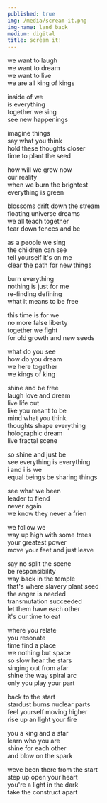 ```yaml
---
published: true
img: /media/scream-it.png
img-name: land back
medium: digital
title: scream it!
---
```

  
  
we want to laugh  
we want to dream  
we want to live  
we are all king of kings  
  
inside of we  
is everything  
together we sing  
see new happenings  
  
imagine things  
say what you think  
hold these thoughts closer  
time to plant the seed  
  
how will we grow now  
our reality  
when we burn the brightest  
everything is green  
  
blossoms drift down the stream  
floating universe dreams  
we all teach together  
tear down fences and be  
  
as a people we sing  
the children can see  
tell yourself it's on me  
clear the path for new things  
  
burn everything  
nothing is just for me  
re-finding defining  
what it means to be free  
  
this time is for we  
no more false liberty  
together we fight  
for old growth and new seeds  
  
what do you see  
how do you dream  
we here together  
we kings of king  
  
shine and be free  
laugh love and dream  
live life out  
like you meant to be  
mind what you think  
thoughts shape everything  
holographic dream  
live fractal scene  
  
so shine and just be  
see everything is everything  
i and i is we  
equal beings be sharing things  
  
see what we been  
leader to fiend  
never again  
we know they never a frien  
  
we follow we  
way up high with some trees  
your greatest power  
move your feet and just leave  
  
say no split the scene  
be responsibility  
way back in the temple  
that's where slavery plant seed   
the anger is needed  
transmutation succeeded  
let them have each other  
it's our time to eat  
  
where you relate  
you resonate  
time find a place  
we nothing but space  
so slow hear the stars  
singing out from afar  
shine the way spiral arc  
only you play your part  
  
back to the start  
stardust burns nuclear parts  
feel yourself moving higher  
rise up an light your fire  
  
you a king and a star  
learn who you are  
shine for each other  
and blow on the spark  
  
weve been there from the start  
step up open your heart  
you're a light in the dark  
take the construct apart

